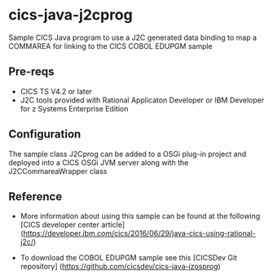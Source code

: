 # cics-java-j2cprog
Sample CICS Java program to use a J2C generated data binding to map a COMMAREA for linking to the CICS COBOL EDUPGM sample


## Pre-reqs

* CICS TS V4.2 or later
* J2C tools provided with Rational Applicaton Developer or IBM Developer for z Systems Enterprise Edition

## Configuration

The sample class J2Cprog can be added to a OSGi plug-in project and deployed into a CICS OSGi JVM server along with the J2CCommareaWrapper class


## Reference


* More information about using this sample can be found at the following [CICS developer center article] (https://developer.ibm.com/cics/2016/06/29/java-cics-using-rational-j2c/)

* To download the COBOL EDUPGM sample see this [CICSDev Git repository] (https://github.com/cicsdev/cics-java-jzosprog)